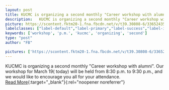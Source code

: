```yaml
---
layout: post
title: KUCMC is organizing a second monthly "Career workshop with alumni".
description:   KUCMC is organizing a second monthly "Career workshop with alumni". Our workshop for March 19( today) will be held from 8:30 p.m. to 9:30 p.m., and we would like to encourage you all for your attendance.  
picture: https://scontent.fktm20-1.fna.fbcdn.net/v/t39.30808-6/336524350_904655490785375_7179715031413260177_n.jpg?stp=dst-jpg_p843x403&_nc_cat=111&cb=99be929b-59f725be&ccb=1-7&_nc_sid=730e14&_nc_ohc=HhgO7q85PsYAX_vmWop&_nc_ht=scontent.fktm20-1.fna&oh=00_AfD_iNMc1jyN_bJtMR4AdUmyne2IS8Ab67DkpAOpt_fufg&oe=6490B99F
labelclasses: ["label-default","label-primary","label-success","label-info","label-warning","label-danger"]
keywords: ['workshop', 'p.m.', 'kucmc', 'organizing', 'second']
type: "post"
author: "FB"

pictures: ['https://scontent.fktm20-1.fna.fbcdn.net/v/t39.30808-6/336524350_904655490785375_7179715031413260177_n.jpg?stp=dst-jpg_p843x403&_nc_cat=111&cb=99be929b-59f725be&ccb=1-7&_nc_sid=730e14&_nc_ohc=HhgO7q85PsYAX_vmWop&_nc_ht=scontent.fktm20-1.fna&oh=00_AfD_iNMc1jyN_bJtMR4AdUmyne2IS8Ab67DkpAOpt_fufg&oe=6490B99F']
---
```

  KUCMC is organizing a second monthly "Career workshop with alumni". Our workshop for March 19( today) will be held from 8:30 p.m. to 9:30 p.m., and we would like to encourage you all for your attendance.  <br>[Read More](#){:target="_blank"}{:rel="noopener noreferrer"}